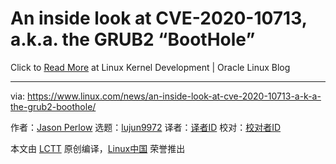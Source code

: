 [#]: collector: (lujun9972)
[#]: translator: ( )
[#]: reviewer: ( )
[#]: publisher: ( )
[#]: url: ( )
[#]: subject: (An inside look at CVE-2020-10713, a.k.a. the GRUB2 “BootHole”)
[#]: via: (https://www.linux.com/news/an-inside-look-at-cve-2020-10713-a-k-a-the-grub2-boothole/)
[#]: author: (Jason Perlow https://www.linux.com/author/jperlow/)

An inside look at CVE-2020-10713, a.k.a. the GRUB2 “BootHole”
======

Click to [Read More][1] at Linux Kernel Development | Oracle Linux Blog

--------------------------------------------------------------------------------

via: https://www.linux.com/news/an-inside-look-at-cve-2020-10713-a-k-a-the-grub2-boothole/

作者：[Jason Perlow][a]
选题：[lujun9972][b]
译者：[译者ID](https://github.com/译者ID)
校对：[校对者ID](https://github.com/校对者ID)

本文由 [LCTT](https://github.com/LCTT/TranslateProject) 原创编译，[Linux中国](https://linux.cn/) 荣誉推出

[a]: https://www.linux.com/author/jperlow/
[b]: https://github.com/lujun9972
[1]: https://blogs.oracle.com/linux/cve-2020-10713-grub2-boothole
